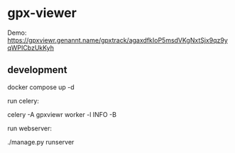 # gpx-viewer


Demo: https://gpxviewr.genannt.name/gpxtrack/agaxdfkIoP5msdVKgNxtSjx9qz9yqWPICbzUkKyh


## development

docker compose up -d


run celery:

celery -A gpxviewr worker -l INFO -B

run webserver:

./manage.py runserver
